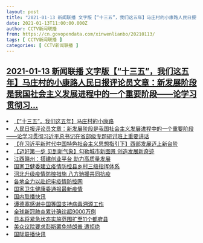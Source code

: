 ```yaml
---
layout: post
title: "2021-01-13 新闻联播 文字版【“十三五”，我们这五年】马庄村的小康路人民日报评论员文章：新发展阶段是我国社会主义发展进程中的一个重要阶段——论学习贯彻习"
date: 2021-01-13T11:00:00.000Z
author: CCTV新闻联播
from: https://cn.govopendata.com/xinwenlianbo/20210113/
tags: [ CCTV新闻联播 ]
categories: [ CCTV新闻联播 ]
---
```

<!--1610535600000-->
[2021-01-13 新闻联播 文字版【“十三五”，我们这五年】马庄村的小康路人民日报评论员文章：新发展阶段是我国社会主义发展进程中的一个重要阶段——论学习贯彻习...](https://cn.govopendata.com/xinwenlianbo/20210113/)
------

<div>
<li><a target="_blank" href="https://cn.govopendata.com/xinwenlianbo/20210113/#223018">【“十三五”，我们这五年】马庄村的小康路</a></li><li><a target="_blank" href="https://cn.govopendata.com/xinwenlianbo/20210113/#223019">人民日报评论员文章：新发展阶段是我国社会主义发展进程中的一个重要阶段——论学习贯彻习近平总书记在省部级专题研讨班上重要讲话</a></li><li><a target="_blank" href="https://cn.govopendata.com/xinwenlianbo/20210113/#223020">【在习近平新时代中国特色社会主义思想指引下】西部发展迈上新台阶</a></li><li><a target="_blank" href="https://cn.govopendata.com/xinwenlianbo/20210113/#223021">【迈好第一步 见到新气象】勾勒城市新图景 创造发展新奇迹</a></li><li><a target="_blank" href="https://cn.govopendata.com/xinwenlianbo/20210113/#223022">江西赣州：搭建创业平台 助力高质量发展</a></li><li><a target="_blank" href="https://cn.govopendata.com/xinwenlianbo/20210113/#223023">国家卫健委建立疫情防控县乡村三级指挥体系</a></li><li><a target="_blank" href="https://cn.govopendata.com/xinwenlianbo/20210113/#223024">河北升级疫情防控措施 八方驰援共同抗疫</a></li><li><a target="_blank" href="https://cn.govopendata.com/xinwenlianbo/20210113/#223025">各地全力以赴织牢疫情防控网</a></li><li><a target="_blank" href="https://cn.govopendata.com/xinwenlianbo/20210113/#223026">国家卫生健康委通报最新疫情</a></li><li><a target="_blank" href="https://cn.govopendata.com/xinwenlianbo/20210113/#223027">国内联播快讯</a></li><li><a target="_blank" href="https://cn.govopendata.com/xinwenlianbo/20210113/#223028">谭德塞感谢中国等国支持病毒溯源工作</a></li><li><a target="_blank" href="https://cn.govopendata.com/xinwenlianbo/20210113/#223029">全球新冠肺炎累计确诊超9000万例</a></li><li><a target="_blank" href="https://cn.govopendata.com/xinwenlianbo/20210113/#223030">日本将紧急状态实施范围扩至11个都府县</a></li><li><a target="_blank" href="https://cn.govopendata.com/xinwenlianbo/20210113/#223031">美众议院要求彭斯罢免特朗普 遭拒绝</a></li><li><a target="_blank" href="https://cn.govopendata.com/xinwenlianbo/20210113/#223032">国际联播快讯</a></li>
</div>
